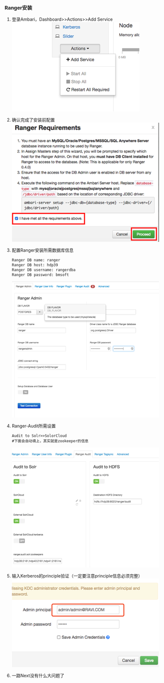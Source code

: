 ### Ranger安装

1. 登录Ambari，Dashboard&gt;&gt;Actions&gt;&gt;Add Service  
   ![](/assets/findRanger.png)

2. 确认完成了安装前配置  
   ![](/assets/rangerEnsure.png)

3. 配置Ranger安装所需数据库信息

   ```
   Ranger DB name: ranger
   Ranger DB host: hdp39
   Ranger DB username: rangerdba
   Ranger DB password: bmsoft
   ```

   ![](/assets/rangerPostgre.png)

4. Ranger-Audit所需设置
   ```
   Audit to Solr>>SolorCloud
   #下面会自动填上，其实就是zookeeper的信息   
   ```
   ![](/assets/rangerAudit.png)

5. 输入Kerberos的principle验证（一定要注意principle信息必须完整）  
   ![](/assets/ranger_kerberos.png)

6. 一路Next没有什么大问题了



